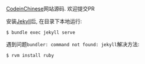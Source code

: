 [Code](http://codeinchinese.com/)[in](http://xn--9nz12f.xn--2sx.xyz/)[Chinese](http://codeinchinese.com/)网站源码. 欢迎提交PR

安装[Jekyll](https://jekyllrb.com/)后, 在目录下本地运行:
```
$ bundle exec jekyll serve
```

遇到问题`bundler: command not found: jekyll`解决方法:
```
$ rvm install ruby
```
